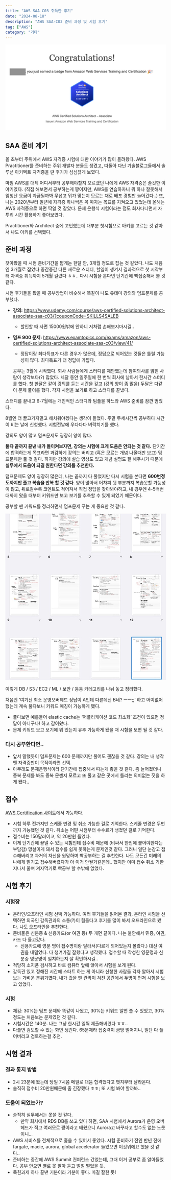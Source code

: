```yaml
---
title: "AWS SAA-C03 취득한 후기"
date: "2024-08-18"
description: "AWS SAA-C03 준비 과정 및 시험 후기"
tag: ["AWS"]
category: "기타"
---
```


![합격 뱃지](./1.png)

## SAA 준비 계기

올 초부터 주위에서 AWS 자격증 시험에 대한 이야기가 많이 들려왔다. AWS Practitioner를 준비하는 주위 개발자 분들도 생겼고, 떠돌아 다닌 기술블로그들에서 솔루션 아키텍트 자격증을 딴 후기가 심심찮게 보였다.

마침 AWS를 대체 어디서부터 공부해야할지 모르겠던 나에게 AWS 자격증은 솔깃한 이야기였다. (직접 해보면서 공부하는게 짱이지만, AWS를 연습하자니 뭐 하나 잘못해서 엄청난 요금이 과금될까봐 무섭고 뭐가 맞는지 모르는 채로 배포 경험만 늘어갔다..) 또, 나는 2020년부터 일년에 자격증 하나씩은 꼭 따자는 목표를 지켜오고 있었는데 올해는 AWS 자격증으로 하면 딱일 것 같았다. 문제 은행식 시험이라는 점도 회사다니면서 자투리 시간 활용하기 좋아보였다.

Practitioner와 Architect 중에 고민했는데 대부분 첫시험으로 아키를 고르는 것 같아서 나도 아키를 선택했다.

## 준비 과정

찾아봤을 때 시험 준비기간을 짧게는 한달 안, 3개월 정도로 잡는 것 같았다. 나도 처음엔 3개월로 잡았다 중간중간 다른 새로운 스터디, 할일이 생겨서 결과적으로 첫 시작부터 자격증 취득까지 5개월 걸렸다 ㅎㅎ.. 다시 시험을 본다면 단기간에 빡집중해서 볼 것 같다.

시험 후기들을 봤을 때 공부방법이 비슷해서 똑같이 나도 유데미 강의와 덤프문제를 공부했다.

- **강의:** https://www.udemy.com/course/aws-certified-solutions-architect-associate-saa-c03/?couponCode=SKILLS4SALEB
  - 할인할 때 사면 15000원밖에 안하니 저처럼 손해보지마시길..
- **덤프 900 문제:** https://www.examtopics.com/exams/amazon/aws-certified-solutions-architect-associate-saa-c03/view/41/

  - 정답이랑 최다득표가 다른 경우가 많은데, 정답으로 되어있는 것들은 틀릴 가능성이 많다. 최다득표가 더 정답에 가깝다.

  공부는 3월에 시작했다. 회사 사람들에게 스터디를 제안했는데 참여의사를 밝힌 사람이 생각보다(?) 많았다. 세달 동안 일주일에 한 번씩 회사에 남아서 한시간 스터디를 했다. 첫 한달은 같이 강의를 듣는 시간을 갖고 (강의 양이 좀 많음) 두달은 다같이 문제 풀이를 했다. 각자 시험을 보기로 하고 스터디를 끝냈다.

스터디를 끝내고 6-7월에는 개인적인 스터디와 팀풀을 하느라 AWS 준비를 잠깐 멈췄다.

8월엔 더 끌고가지말고 해치워야겠다는 생각이 들었다. 주말 두세시간씩 공부하다 시간이 비는 날에 신청했다. 시험전날에 우다다다 벼락치기를 했다.

강의도 양이 많고 덤프문제도 굉장히 양이 많다.

**둘다 끝까지 끝낸 내가 돌이켜보자면, 강의는 시험에 크게 도움은 안되는 것 같다.** 단기간에 합격하는게 목표라면 과감하게 강의는 버리고 (혹은 모르는 개념 나올때만 보고) 덤프문제만 풀 것 같다. 하지만 강의에 실습 영상도 있고 개념 설명도 잘 해주시기 때문에 **실무에서 도움이 되길 원한다면 강의를 추천한다.**

덤프문제도 양이 굉장히 많은데, 나는 끝까지 다 풀었지만 다시 시험을 본다면 **600번정도까지만 풀고 복습을 반복 할 것 같다**. 양이 많아서 어차피 뒷 부분까지 복습못할 가능성이 많고, 뒤로갈수록 코멘트도 적어져서 직접 정답을 찾아봐야하고, 내 경우엔 4-5백번대까지 왔을 때부터 키워드만 보고 보기를 추측할 수 있게 되었기 때문이다.

공부할 땐 키워드를 정리하면서 덤프문제 푸는 게 중요한 것 같다.

![노트 필기했던 것](./2.png)

이렇게 DB / S3 / EC2 / ML / 보안 / 등등 카테고리를 나눠 놓고 정리했다.

처음엔 ‘여기선 최소 운영오버헤드 정답이 A인데 다른데선 B네? ㅡㅡ;;’ 하고 어이없어 했는데 계속 풀다보니 키워드 매칭이 가능하게 됐다.

- 풀다보면 예를들어 elastic cache는 ‘어플리케이션 코드 최소화’ 조건이 있으면 정답이 아니구나! 하고 감이왔다.
- 문제 키워드 보고 보기에 뭐 있는지 유추 가능하게 됐을 때 시험을 보면 될 것 같다.

### 다시 공부한다면..

- 앞서 말했듯이 덤프문제는 600 문제까지만 풀어도 괜찮을 것 같다. 강의는 내 생각엔 자격증만이 목적이라면 선택.
- 아무래도 문제은행식이라 단기간에 집중해서 따는게 좋을 것 같다. 좀 늘어졌더니 중복 문제를 봐도 중복 문젠지 모르고 또 풀고 같은 곳에서 틀리는 의미없는 짓을 하게 됐다..

## 접수

[AWS Certification 사이트](https://www.aws.training/certification/?ch=cta&cta=header&p=1)에서 가능하다.

- 시험 하루 전까지만 스케줄 변경 및 취소 가능한 걸로 기억한다. 스케줄 변경은 두번까지 가능했던 것 같다. 취소는 어떤 시점부터 수수료가 생겼던 걸로 기억한다.
- 접수비는 150달러이고, 약 20만원 들었다.
- 이게 단기간에 끝낼 수 있는 시험인데 접수비 때문에 (비싸서 한번에 붙어야한다는 부담감) 망설이게 돼서 접수를 쉽게 못하는게 문제인것 같다. 그러니 일단 눈감고 접수해버리고 과거의 자신을 원망하며 빡공부하는 걸 추천한다. 나도 모든건 미래의 나에게 맡기고 접수해버렸다가 아 이거 안될거같은데.. 했지만 이미 접수 취소 기한 지나서 울며 겨자먹기로 빡공부 할 수밖에 없었다.

## 시험 후기

### 시험장

- 온라인/오프라인 시험 선택 가능하다. 여러 후기들을 읽어본 결과, 온라인 시험을 선택하면 외국인 감독관과의 소통(?)이 힘들다고 후기를 많이 봐서 오프라인으로 봤다. 나도 오프라인을 추천한다.
- 준비물은 신분증 & 신용카드(or 여권 등) 두 개면 끝이다. 나는 불안해서 민증, 여권, 카드 다 들고갔다.
  - 신용카드에 영문 명이 접수명이랑 달라서(다르게 되어있는지 몰랐다.) 대신 여권을 내밀었다. 다 챙겨가길 잘했다고 생각했다. 접수할 때 작성한 영문명과 신분증 영문명이 일치하는지 잘 확인하시길..
- 적당히 소지품 검사하고 바로 컴퓨터 앞에 앉아서 시험을 보게 된다.
- 감독관 있고 정해진 시간에 스타트 하는 게 아니라 신청한 사람들 각자 알아서 시험보는 가벼운 분위기였다. 내가 갔을 땐 칸막이 쳐진 공간에서 두명이 먼저 시험을 보고 있었다.

### 시험

- 체감: 30%는 덤프 문제와 똑같이 나왔고, 30%는 키워드 알면 풀 수 있었고, 30% 정도는 처음보는 문제였던 것 같다.
- 시험시간은 140분. 나는 그냥 한시간 일찍 제출해버렸다 ㅎㅎ..
- 다풀면 검토할 수 있는 화면 생긴다. 65문제라 집중력이 금방 떨어지니, 일단 다 풀어버리고 검토하는걸 추천.

## 시험 결과

### 결과 통지 방법

- 2시 23분에 봤는데 당일 7시쯤 메일로 대뜸 합격했다고 뱃지부터 날라온다.
- 솔직히 접수비 20만원때문에 좀 긴장했다 ㅎㅎ; 또 시험 봐야 할까봐..

### 도움이 되었는가?

- 솔직히 실무에서는 못쓸 것 같다.
  - 만약 회사에서 RDS DB를 쓰고 있다 하면, SAA 시험에서 Aurora가 운영 오버헤드가 적고 여러모로 짱이라고 배웠으니 Aurora고 바꾸자고 할수도 없는 노릇이니…
- AWS 서비스를 전체적으로 훑을 수 있어서 좋았다. 시험 준비하기 전인 반년 전에 fargate, macie, aurora, global accelerator 들었으면 이것뭐에요 했을 것 같다..
- 준비하는 중간에 AWS Summit 컨퍼런스 갔었는데, 그때 이거 공부로 좀 알아들었다. 공부 안으면 별로 못 알아 듣고 벌벌 떨었을 듯.
- 묵힌과제 하나 끝낸 기분이라 기분이 좋다. 따길 잘한 듯!
